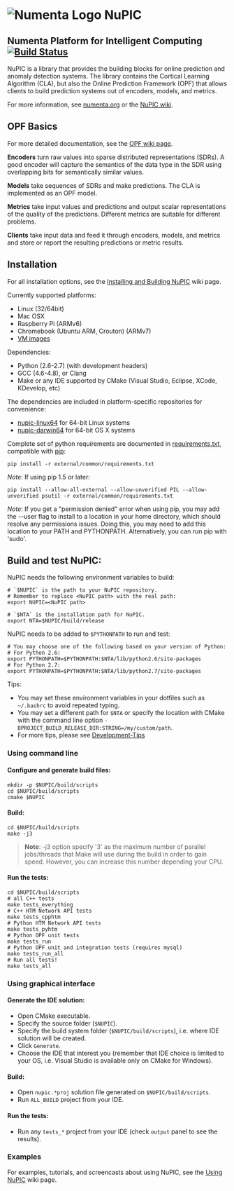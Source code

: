 # ![Numenta Logo](http://numenta.org/images/numenta-icon128.png) NuPIC

## Numenta Platform for Intelligent Computing [![Build Status](https://travis-ci.org/numenta/nupic.png?branch=master)](https://travis-ci.org/numenta/nupic)

NuPIC is a library that provides the building blocks for online prediction and anomaly detection systems.  The library contains the Cortical Learning Algorithm (CLA), but also the Online Prediction Framework (OPF) that allows clients to build prediction systems out of encoders, models, and metrics.

For more information, see [numenta.org](http://numenta.org) or the [NuPIC wiki](https://github.com/numenta/nupic/wiki).

## OPF Basics

For more detailed documentation, see the [OPF wiki page](https://github.com/numenta/nupic/wiki/Online-Prediction-Framework).

__Encoders__ turn raw values into sparse distributed representations (SDRs).  A good encoder will capture the semantics of the data type in the SDR using overlapping bits for semantically similar values.

__Models__ take sequences of SDRs and make predictions.  The CLA is implemented as an OPF model.

__Metrics__ take input values and predictions and output scalar representations of the quality of the predictions.  Different metrics are suitable for different problems.

__Clients__ take input data and feed it through encoders, models, and metrics and store or report the resulting predictions or metric results.

## Installation

For all installation options, see the [Installing and Building NuPIC](https://github.com/numenta/nupic/wiki/Installing-and-Building-NuPIC) wiki page.

Currently supported platforms:
 * Linux (32/64bit)
 * Mac OSX
 * Raspberry Pi (ARMv6)
 * Chromebook (Ubuntu ARM, Crouton) (ARMv7)
 * [VM images](https://github.com/numenta/nupic/wiki/Running-Nupic-in-a-Virtual-Machine)

Dependencies:
 * Python (2.6-2.7) (with development headers)
 * GCC (4.6-4.8), or Clang
 * Make or any IDE supported by CMake (Visual Studio, Eclipse, XCode, KDevelop, etc)

The dependencies are included in platform-specific repositories for convenience:

* [nupic-linux64](https://github.com/numenta/nupic-linux64) for 64-bit Linux systems
* [nupic-darwin64](https://github.com/numenta/nupic-darwin64) for 64-bit OS X systems

Complete set of python requirements are documented in [requirements.txt](/external/common/requirements.txt),
compatible with [pip](http://www.pip-installer.org/en/latest/cookbook.html#requirements-files):

    pip install -r external/common/requirements.txt

_Note_: If using pip 1.5 or later:

    pip install --allow-all-external --allow-unverified PIL --allow-unverified psutil -r external/common/requirements.txt

_Note_: If you get a "permission denied" error when using pip, you may add the --user flag to install to a location in your home directory, which should resolve any permissions issues. Doing this, you may need to add this location to your PATH and PYTHONPATH. Alternatively, you can run pip with 'sudo'.

## Build and test NuPIC:

NuPIC needs the following environment variables to build:

```
# `$NUPIC` is the path to your NuPIC repository.
# Remember to replace <NuPIC path> with the real path:
export NUPIC=<NuPIC path>

# `$NTA` is the installation path for NuPIC. 
export NTA=$NUPIC/build/release
```

NuPIC needs to be added to `$PYTHONPATH` to run and test:

```
# You may choose one of the following based on your version of Python:
# For Python 2.6:
export PYTHONPATH=$PYTHONPATH:$NTA/lib/python2.6/site-packages
# For Python 2.7:
export PYTHONPATH=$PYTHONPATH:$NTA/lib/python2.7/site-packages
```

Tips:

* You may set these environment variables in your dotfiles such as `~/.bashrc` to avoid repeated typing. 
* You may set a different path for `$NTA` or specify the location with CMake with the command line option `-DPROJECT_BUILD_RELEASE_DIR:STRING=/my/custom/path`.
* For more tips, please see [Development-Tips](https://github.com/numenta/nupic/wiki/Development-Tips)

### Using command line

#### Configure and generate build files:

    mkdir -p $NUPIC/build/scripts
    cd $NUPIC/build/scripts
    cmake $NUPIC

#### Build:

    cd $NUPIC/build/scripts
    make -j3

> **Note**: -j3 option specify '3' as the maximum number of parallel jobs/threads that Make will use during the build in order to gain speed. However, you can increase this number depending your CPU.

#### Run the tests:

    cd $NUPIC/build/scripts
    # all C++ tests
    make tests_everything
    # C++ HTM Network API tests
    make tests_cpphtm
    # Python HTM Network API tests
    make tests_pyhtm
    # Python OPF unit tests
    make tests_run
    # Python OPF unit and integration tests (requires mysql)
    make tests_run_all
    # Run all tests!
    make tests_all

### Using graphical interface

#### Generate the IDE solution:

 * Open CMake executable.
 * Specify the source folder (`$NUPIC`).
 * Specify the build system folder (`$NUPIC/build/scripts`), i.e. where IDE solution will be created.
 * Click `Generate`.
 * Choose the IDE that interest you (remember that IDE choice is limited to your OS, i.e. Visual Studio is available only on CMake for Windows).

#### Build:

 * Open `nupic.*proj` solution file generated on `$NUPIC/build/scripts`.
 * Run `ALL_BUILD` project from your IDE.

#### Run the tests:

 * Run any `tests_*` project from your IDE (check `output` panel to see the results).

### Examples

For examples, tutorials, and screencasts about using NuPIC, see the [Using NuPIC](https://github.com/numenta/nupic/wiki/Using-NuPIC) wiki page.


